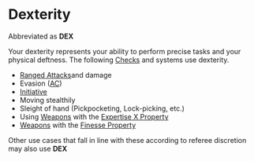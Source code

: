 # Dexterity

Abbreviated as **DEX**

Your dexterity represents your ability to perform precise tasks and your physical deftness. The following [Checks](../../Game%20Procedures/Check.md) and systems use dexterity.

- [Ranged Attacks](../../Game%20Procedures/Ranged%20Attack.md)and damage
- Evasion ([AC](../Derived%20Statistics/Armor%20Class.md))
- [Initiative](../../Game%20Procedures/Initiative.md)
- Moving stealthily
- Sleight of hand (Pickpocketing, Lock-picking, etc.)
- Using [Weapons](../../Items/Equipment/Weapons.md) with the [Expertise X Property](../../Items/Equipment/Individual%20Item%20Cards/Weapons/Weapon%20Properties/Expertise%20X%20Property.md)
- [Weapons](../../Items/Equipment/Weapons.md) with the [Finesse Property](../../Items/Equipment/Individual%20Item%20Cards/Weapons/Weapon%20Properties/Finesse%20Property.md) 

Other use cases that fall in line with these according to referee discretion may also use **DEX**